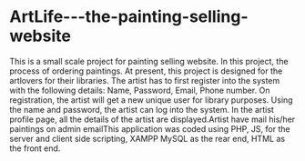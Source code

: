 # ArtLife---the-painting-selling-website
This is a small scale project for painting selling website. In this project, the process of ordering paintings. At present, this project is designed for the artlovers for their libraries. The artist has to first register into the system with the following details: Name, Password, Email, Phone number. On registration, the artist will get a new unique user for library purposes. Using the name and password, the artist can log into the system. In the artist profile page, all the details of the artist are displayed.Artist have mail his/her paintings on admin emailThis application was coded using PHP, JS, for the server and client side scripting, XAMPP MySQL as the rear end, HTML as the front end.
